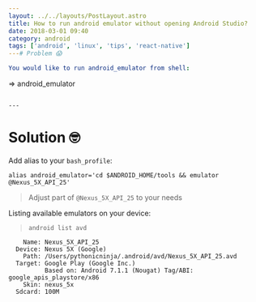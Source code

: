 ```yaml
---
layout: ../../layouts/PostLayout.astro
title: How to run android emulator without opening Android Studio?
date: 2018-03-01 09:40
category: android
tags: ['android', 'linux', 'tips', 'react-native']
---# Problem 😱

You would like to run android_emulator from shell:

```
=> android_emulator
```

---
```


# Solution 🤓

Add alias to your `bash_profile`:
```
alias android_emulator='cd $ANDROID_HOME/tools && emulator @Nexus_5X_API_25'
```

> Adjust part of `@Nexus_5X_API_25` to your needs 

Listing available emulators on your device:

> `android list avd`

```
    Name: Nexus_5X_API_25
  Device: Nexus 5X (Google)
    Path: /Users/pythonicninja/.android/avd/Nexus_5X_API_25.avd
  Target: Google Play (Google Inc.)
          Based on: Android 7.1.1 (Nougat) Tag/ABI: google_apis_playstore/x86
    Skin: nexus_5x
  Sdcard: 100M
```
